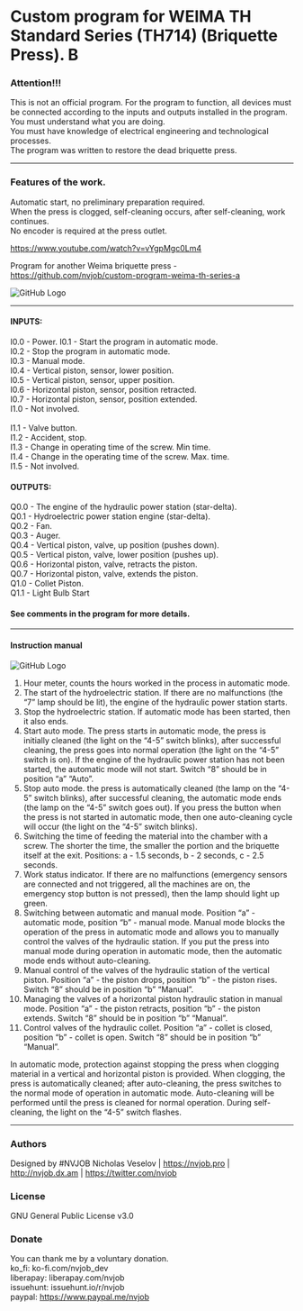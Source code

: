 # Custom program for WEIMA TH Standard Series (TH714) (Briquette Press). B

### Attention!!!

This is not an official program.
For the program to function, all devices must be connected according to the inputs and outputs installed in the program.<br>
You must understand what you are doing.<br>
You must have knowledge of electrical engineering and technological processes.<br>
The program was written to restore the dead briquette press.

-------------------------------------------------------------------

### Features of the work.

Automatic start, no preliminary preparation required.<br>
When the press is clogged, self-cleaning occurs, after self-cleaning, work continues.<br>
No encoder is required at the press outlet.

https://www.youtube.com/watch?v=vYgpMgc0Lm4

Program for another Weima briquette press - https://github.com/nvjob/custom-program-weima-th-series-a

![GitHub Logo](https://github.com/nvjob/custom-program-weima-th-series-b/blob/master/Images/Briquette%20Press.jpg)

-------------------------------------------------------------------

#### INPUTS:

I0.0 - Power.
I0.1 - Start the program in automatic mode. <br>
I0.2 - Stop the program in automatic mode. <br>
I0.3 - Manual mode. <br>
I0.4 - Vertical piston, sensor, lower position. <br>
I0.5 - Vertical piston, sensor, upper position. <br>
I0.6 - Horizontal piston, sensor, position retracted. <br>
I0.7 - Horizontal piston, sensor, position extended. <br>
I1.0 - Not involved. <br> <br>
I1.1 - Valve button. <br>
I1.2 - Accident, stop. <br>
I1.3 - Change in operating time of the screw. Min time. <br>
I1.4 - Change in the operating time of the screw. Max. time.  <br>
I1.5 - Not involved.


#### OUTPUTS:

Q0.0 - The engine of the hydraulic power station (star-delta). <br>
Q0.1 - Hydroelectric power station engine (star-delta). <br>
Q0.2 - Fan. <br>
Q0.3 - Auger. <br>
Q0.4 - Vertical piston, valve, up position (pushes down). <br>
Q0.5 - Vertical piston, valve, lower position (pushes up). <br>
Q0.6 - Horizontal piston, valve, retracts the piston. <br>
Q0.7 - Horizontal piston, valve, extends the piston. <br>
Q1.0 - Collet Piston. <br>
Q1.1 - Light Bulb Start

#### See comments in the program for more details.

-------------------------------------------------------------------

#### Instruction manual

![GitHub Logo](https://github.com/nvjob/custom-program-weima-th-series-b/blob/master/Images/Briquette%20Press%201.jpg)

1. Hour meter, counts the hours worked in the process in automatic mode. <br>
2. The start of the hydroelectric station. If there are no malfunctions (the “7” lamp should be lit), the engine of the hydraulic power station starts. <br>
3. Stop the hydroelectric station. If automatic mode has been started, then it also ends. <br>
4. Start auto mode. The press starts in automatic mode, the press is initially cleaned (the light on the “4-5” switch blinks), after successful cleaning, the press goes into normal operation (the light on the “4-5” switch is on). If the engine of the hydraulic power station has not been started, the automatic mode will not start. Switch “8” should be in position “a” “Auto”. <br>
5. Stop auto mode. the press is automatically cleaned (the lamp on the “4-5” switch blinks), after successful cleaning, the automatic mode ends (the lamp on the “4-5” switch goes out). If you press the button when the press is not started in automatic mode, then one auto-cleaning cycle will occur (the light on the “4-5” switch blinks). <br>
6. Switching the time of feeding the material into the chamber with a screw. The shorter the time, the smaller the portion and the briquette itself at the exit. Positions: a - 1.5 seconds, b - 2 seconds, c - 2.5 seconds. <br>
7. Work status indicator. If there are no malfunctions (emergency sensors are connected and not triggered, all the machines are on, the emergency stop button is not pressed), then the lamp should light up green. <br>
8. Switching between automatic and manual mode. Position “a” - automatic mode, position “b” - manual mode. Manual mode blocks the operation of the press in automatic mode and allows you to manually control the valves of the hydraulic station. If you put the press into manual mode during operation in automatic mode, then the automatic mode ends without auto-cleaning. <br>
9. Manual control of the valves of the hydraulic station of the vertical piston. Position “a” - the piston drops, position “b” - the piston rises. Switch “8” should be in position “b” “Manual”. <br>
10. Managing the valves of a horizontal piston hydraulic station in manual mode. Position “a” - the piston retracts, position “b” - the piston extends. Switch “8” should be in position “b” “Manual”. <br>
11. Control valves of the hydraulic collet. Position “a” - collet is closed, position “b” - collet is open. Switch “8” should be in position “b” “Manual”.

In automatic mode, protection against stopping the press when clogging material in a vertical and horizontal piston is provided. When clogging, the press is automatically cleaned; after auto-cleaning, the press switches to the normal mode of operation in automatic mode. Auto-cleaning will be performed until the press is cleaned for normal operation. During self-cleaning, the light on the “4-5” switch flashes.

-------------------------------------------------------------------

### Authors
Designed by #NVJOB Nicholas Veselov | https://nvjob.pro | http://nvjob.dx.am | https://twitter.com/nvjob

### License
GNU General Public License v3.0

### Donate
You can thank me by a voluntary donation. <br>
ko_fi: ko-fi.com/nvjob_dev <br>
liberapay: liberapay.com/nvjob <br>
issuehunt: issuehunt.io/r/nvjob <br>
paypal: https://www.paypal.me/nvjob

